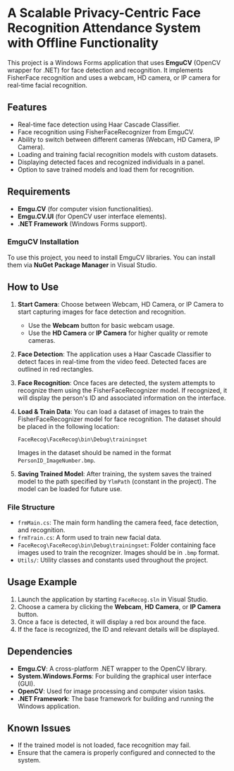 # A Scalable Privacy-Centric Face Recognition Attendance System with Offline Functionality

This project is a Windows Forms application that uses **EmguCV** (OpenCV wrapper for .NET) for face detection and recognition. It implements FisherFace recognition and uses a webcam, HD camera, or IP camera for real-time facial recognition.

## Features

- Real-time face detection using Haar Cascade Classifier.
- Face recognition using FisherFaceRecognizer from EmguCV.
- Ability to switch between different cameras (Webcam, HD Camera, IP Camera).
- Loading and training facial recognition models with custom datasets.
- Displaying detected faces and recognized individuals in a panel.
- Option to save trained models and load them for recognition.

## Requirements

- **Emgu.CV** (for computer vision functionalities).
- **Emgu.CV.UI** (for OpenCV user interface elements).
- **.NET Framework** (Windows Forms support).

### EmguCV Installation

To use this project, you need to install EmguCV libraries. You can install them via **NuGet Package Manager** in Visual Studio.

## How to Use

1. **Start Camera**: Choose between Webcam, HD Camera, or IP Camera to start capturing images for face detection and recognition.
   - Use the **Webcam** button for basic webcam usage.
   - Use the **HD Camera** or **IP Camera** for higher quality or remote cameras.
   
2. **Face Detection**: The application uses a Haar Cascade Classifier to detect faces in real-time from the video feed. Detected faces are outlined in red rectangles.

3. **Face Recognition**: Once faces are detected, the system attempts to recognize them using the FisherFaceRecognizer model. If recognized, it will display the person's ID and associated information on the interface.

4. **Load & Train Data**: You can load a dataset of images to train the FisherFaceRecognizer model for face recognition. The dataset should be placed in the following location:
   ```plaintext
   FaceRecog\FaceRecog\bin\Debug\trainingset
   ```
   Images in the dataset should be named in the format `PersonID_ImageNumber.bmp`.

5. **Saving Trained Model**: After training, the system saves the trained model to the path specified by `YlmPath` (constant in the project). The model can be loaded for future use.

### File Structure

- `frmMain.cs`: The main form handling the camera feed, face detection, and recognition.
- `frmTrain.cs`: A form used to train new facial data.
- `FaceRecog\FaceRecog\bin\Debug\trainingset`: Folder containing face images used to train the recognizer. Images should be in `.bmp` format.
- `Utils/`: Utility classes and constants used throughout the project.

## Usage Example

1. Launch the application by starting `FaceRecog.sln` in Visual Studio.
2. Choose a camera by clicking the **Webcam**, **HD Camera**, or **IP Camera** button.
3. Once a face is detected, it will display a red box around the face.
4. If the face is recognized, the ID and relevant details will be displayed.

## Dependencies

- **Emgu.CV**: A cross-platform .NET wrapper to the OpenCV library.
- **System.Windows.Forms**: For building the graphical user interface (GUI).
- **OpenCV**: Used for image processing and computer vision tasks.
- **.NET Framework**: The base framework for building and running the Windows application.

## Known Issues

- If the trained model is not loaded, face recognition may fail.
- Ensure that the camera is properly configured and connected to the system.
